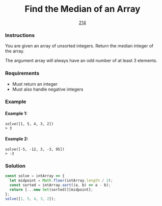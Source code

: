 <div align="center">
  <h1>Find the Median of an Array</h1>
  <a href="https://prep-app-prod.herokuapp.com/problems/214" target="_blank">214</a>
</div>

### Instructions

You are given an array of unsorted integers. Return the median integer of the
array.

The argument array will always have an odd number of at least 3 elements.

### Requirements

- Must return an integer
- Must also handle negative integers

### Example

#### Example 1:

```shell
solve([1, 5, 4, 3, 2])
> 3
```

#### Example 2:

```shell
solve([-5, -12, 3, -3, 95])
> -3
```

### Solution

```javascript
const solve = intArray => {
  let midpoint = Math.floor(intArray.length / 2);
  const sorted = intArray.sort((a, b) => a - b);
  return [...new Set(sorted)][midpoint];
};
solve([1, 5, 4, 3, 2]);
```
